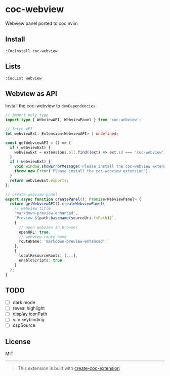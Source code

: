 # coc-webview

Webview panel ported to coc.nvim

## Install

`:CocInstall coc-webview`

## Lists

`:CocList webview`

## Webview as API

Install the coc-webview to `devDependencies`

```typescript
// import only type
import type { WebviewAPI, WebviewPanel } from 'coc-webview';

// fetch API
let webviewExt: Extension<WebviewAPI> | undefined;

const getWebviewAPI = () => {
  if (!webviewExt) {
    webviewExt = extensions.all.find((ext) => ext.id === 'coc-webview') as Extension<WebviewAPI> | undefined;
  }
  if (!webviewExt) {
    void window.showErrorMessage('Please install the coc-webview extension');
    throw new Error('Please install the coc-webview extension');
  }
  return webviewExt.exports;
};

// create webview panel
export async function createPanel(): Promise<WebviewPanel> {
  return getWebviewAPI().createWebviewPanel(
    // webview title
    'markdown-preview-enhanced',
    `Preview ${path.basename(sourceUri.fsPath)}`,
    {
      // open webview in browser
      openURL: true,
      // webview route name
      routeName: 'markdown-preview-enhanced',
    },
    {
      localResourceRoots: [...],
      enableScripts: true,
    }
  );
}
```

## TODO

- [ ] dark mode
- [ ] reveal highlight
- [ ] display iconPath
- [ ] vim keybinding
- [ ] cspSource

## License

MIT

---

> This extension is built with [create-coc-extension](https://github.com/fannheyward/create-coc-extension)
